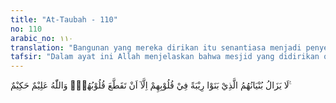 ```yaml
---
title: "At-Taubah - 110"
no: 110
arabic_no: ١١٠
translation: "Bangunan yang mereka dirikan itu senantiasa menjadi penyebab keraguan dalam hati mereka, sampai hati mereka hancur. Dan Allah Maha Mengetahui, Mahabijaksana."
tafsir: "Dalam ayat ini Allah menjelaskan bahwa mesjid yang didirikan oleh kaum munafik itu senantiasa menimbulkan keragu-raguan dalam hati mereka terhadap agama, karena setelah bangunan itu berdiri mereka menggunakannya untuk melakukan perbuatan-perbuatan jahat, antara lain membuat rencana dan komplotan jahat yang ditujukan kepada Rasulullah saw dan kaum Muslimin. Hal ini menunjukkan kemunafikan dan kekafiran mereka. Setelah Rasulullah mengirim beberapa orang sahabat untuk merobohkan bangunan itu, kaum munafik itu semakin ragu-ragu tentang nasib mereka, serta merasakan ketakutan dan kegelisahan. Keadaan semacam ini baru berakhir setelah hati mereka seakan-akan hancur terpotong-potong, sehingga tidak dapat lagi mengetahui kebenaran, ini berarti bahwa selama mereka hidup senantiasa hati mereka dalam kebimbangan dan keraguan. Runtuhnya bangunan mesjid mereka menyebabkan runtuhnya pula pegangan hidup mereka, sehingga kegelisahan, ketakutan, dan keragu-raguan senantiasa menyelubungi hati mereka sampai mereka mati dan jasad mereka hancur berkeping-keping. Atau setelah mereka bertobat dan menyesali semua dosa dan kesalahan-kesalahan yang telah mereka perbuat.\n\nPada akhir ayat ini ditegaskan bahwa Allah Maha Mengetahui perbuatan hamba-Nya dan Mahabijaksana dalam segala perbuatan-Nya. Salah satu kebijaksanaan-Nya ialah pemberitahuan-Nya kepada Rasulullah dan kaum Muslimin tentang kejahatan orang-orang munafik, sehingga dari sifat-sifat dan perbuatan jahat mereka dapat diketahui siapa mereka dan akibat dari kejahatan merekapun dapat dihindari."
---
```

لَا يَزَالُ بُنْيَانُهُمُ الَّذِيْ بَنَوْا رِيْبَةً فِيْ قُلُوْبِهِمْ اِلَّآ اَنْ تَقَطَّعَ قُلُوْبُهُمْۗ وَاللّٰهُ عَلِيْمٌ حَكِيْمٌ ࣖ 